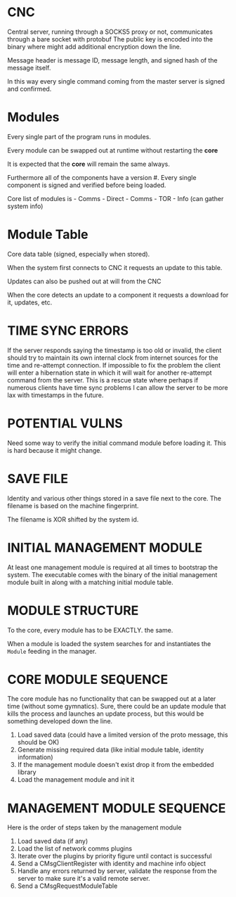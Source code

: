 # CNC
Central server, running through a SOCKS5 proxy or not, communicates through a bare socket with protobuf
The public key is encoded into the binary where might add additional encryption down the line.

Message header is message ID, message length, and signed hash of the message itself.

In this way every single command coming from the master server is signed and confirmed.

# Modules
Every single part of the program runs in modules.

Every module can be swapped out at runtime without restarting the **core**

It is expected that the **core** will remain the same always.

Furthermore all of the components have a version #. Every single component is signed and verified before being loaded.

Core list of modules is
    - Comms - Direct
    - Comms - TOR
    - Info (can gather system info)

# Module Table
Core data table (signed, especially when stored).

When the system first connects to CNC it requests an update to this table.

Updates can also be pushed out at will from the CNC

When the core detects an update to a component it requests a download for it, updates, etc.

# TIME SYNC ERRORS

If the server responds saying the timestamp is too old or invalid, the
client should try to maintain its own internal clock from internet
sources for the time and re-attempt connection. If impossible to fix the
problem the client will enter a hibernation state in which it will wait
for another re-attempt command from the server. This is a rescue state
where perhaps if numerous clients have time sync problems I can allow
the server to be more lax with timestamps in the future.

# POTENTIAL VULNS

Need some way to verify the initial command module before loading it.
This is hard because it might change.

# SAVE FILE

Identity and various other things stored in a save file next to the
core. The filename is based on the machine fingerprint.

The filename is XOR shifted by the system id.

# INITIAL MANAGEMENT MODULE

At least one management module is required at all times to bootstrap the
system. The executable comes with the binary of the initial management
module built in along with a matching initial module table.

# MODULE STRUCTURE

To the core, every module has to be EXACTLY. the same.

When a module is loaded the system searches for and instantiates the
`Module` feeding in the manager.

# CORE MODULE SEQUENCE

The core module has no functionality that can be swapped out at a later
time (without some gymnatics). Sure, there could be an update module
that kills the process and launches an update process, but this would be
something developed down the line.

  1. Load saved data (could have a limited version of the proto message,
     this should be OK)
  2. Generate missing required data (like initial module table, identity
     information)
  3. If the management module doesn't exist drop it from the embedded
     library
  4. Load the management module and init it

# MANAGEMENT MODULE SEQUENCE

Here is the order of steps taken by the management module

  1. Load saved data (if any)
  2. Load the list of network comms plugins
  3. Iterate over the plugins by priority figure until contact is
     successful
  4. Send a CMsgClientRegister with identity and machine info object
  5. Handle any errors returned by server, validate the response from
     the server to make sure it's a valid remote server.
  6. Send a CMsgRequestModuleTable
